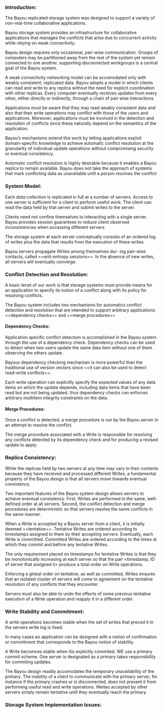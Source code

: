 ### Introduction:

The Bayou replicated storage system was designed to support a variety of non-real-time collaborative applications.

Bayou storage system provides an infrastructure for collaborative applications that manages the conflicts that arise due to concurrent activity while relying on weak connectivity.

Bayou design requires only occasional, pair-wise communication. Groups of computers may be partitioned away from the rest of the system yet remain connected to one another. supporting disconnected workgroups is a central goal of the Bayou system.

A weak connectivity networking model can be accomodated only with weakly consistent, replicated data. Bayou adopts a model in which clients can read and write to any replica without the need for explicit coordination with other replicas. Every computer eventually receives updates from every other, either directly or indirectly, through a chain of pair wise interactions.

Applications must be aware that they may read weakly consistent data and also that their write operations may conflict with those of the users and applications. Moreover, applications must be involved in the detection and resolution of conflicts since these naturally depend on the semantics of the application.

Bayou’s mechanisms extend this work by letting applications exploit domain-specific knowledge to achieve automatic conflict resolution at the granularity of individual update operations without compromising security or eventual consistency.

Automatic conflict resolution is highly desirable because it enables a Bayou replica to remain available. Bayou does not take the approach of systems that mark conflicting data as unavailable until a person resolves the conflict


### System Model:
Each *data collection* is replicated in full at a number of servers. Access to one server is sufficient for a client to perform useful work. The client can read the data held by that server and submit writes to the server.

Clients need not confine themselves to interacting with a single server. Bayou provides session guarantees to reduce client observed inconsistencies when accessing different servers.

The storage system at each server conceptually consists of an ordered log of writes plus the data that results from the execution of these writes.

Bayou servers propagate Writes among themselves dur- ing pair-wise contacts, called ==anti-entropy sessions==. In the absence of new writes, all servers will eventually converge.

### Conflict Detection and Resolution:
A basic tenet of our work is that storage systems must provide means for an application to specify its notion of a conflict along with its policy for resolving conflicts.

The Bayou system includes two mechanisms for automatics conflict detection and resolution that are intended to support arbitrary applications: ==dependency checks== and ==merge procedures==

#### Dependency Checks:
Application specific conflict detection is accomplished in the Bayou system through the use of a dependency check. Dependency checks can be used to detect when two users update the same data item without one of them observing the others update.

Bayous dependency checking mechanism is more powerful than the traditional use of version vectors since ==it can also be used to detect read-write conflicts==. 

Each write operation can explicitly specify the expected values of any data items on which the update depends, including data items that have been read but are not being updated. thus dependency checks can enforces arbitrary multiitem integrity constraints on the data.

#### Merge Procedures:
Once a conflict is detected, a merge procedure is run by the Bayou server in an attempt to resolve the conflict.

The merge procedure associated with a Write is responsible for resolving any conflicts detected by its dependency check and for producing a revised update to apply.

### Replica Consistency:
While the replicas held by two servers at any time may vary in their contents because they have received and processed different Writes, a fundamental property of the Bayou design is that all servers move towards eventual consistency.

Two important features of the Bayou system design allows servers to achieve eventual consistency. First, Writes are performed in the same, well-defined order at all servers. Second, the conflict detection and merge procedures are deterministic so that servers resolve the same conflicts in the same manner.

When a Write is accepted by a Bayou server from a client, it is initially deemed ==tentative==. Tentative Writes are ordered according to timestamps assigned to them by their accepting servers. Eventually, each Write is committed. Committed Writes are ordered according to the times at which they commit and before any tentative Writes.

The only requirement placed on timestamps for tentative Writes is that they be monotonically increasing at each server so that the pair <timestamp, ID of server that assigned it> produce a total order on Write operations.

Enforcing a global order on tentative, as well as committed, Writes ensures that an isolated cluster of servers will come to agreement on the tentative resolution of any conflicts that they encounter.

Servers must also be able to undo the effects of some previous tentative execution of a Write operation and reapply it in a different order.

### Write Stability and Commitment:
A write operations becomes stable when the set of writes that preced it in the servers write log is fixed. 

In many cases an application can be designed with a notion of confirmation or commitment that corresponds to the Bayou notion of stability.

A Write becomces stable when itis explicitly commited. WE use a primary commit scheme. One server is designated as a primary takes responsibility for commiting updates.

The Bayou design readily accomodates the temporary unavailability of the primary. The inability of a client to communicate with the primary server, for instance if the primary crashes or is disconnected, does not prevent it from performing useful read and write operations. Weites accepted by other servers simply remain tentative until they eventually reach the primary.


### Storage System Implementation Issues:
